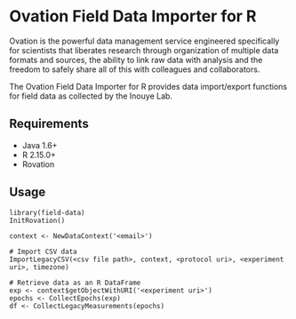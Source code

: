 # Ovation Field Data Importer for R

Ovation is the powerful data management service engineered specifically for scientists that liberates research through organization of multiple data formats and sources, the ability to link raw data with analysis and the freedom to safely share all of this with colleagues and collaborators.

The Ovation Field Data Importer for R provides data import/export functions for field data as collected by the Inouye Lab.


## Requirements

* Java 1.6+
* R 2.15.0+
* Rovation

## Usage

    library(field-data)
    InitRovation()
    
    context <- NewDataContext('<email>')
    
    # Import CSV data
    ImportLegacyCSV(<csv file path>, context, <protocol uri>, <experiment uri>, timezone)
    
    # Retrieve data as an R DataFrame
    exp <- context$getObjectWithURI('<experiment uri>')
    epochs <- CollectEpochs(exp)
    df <- CollectLegacyMeasurements(epochs)


